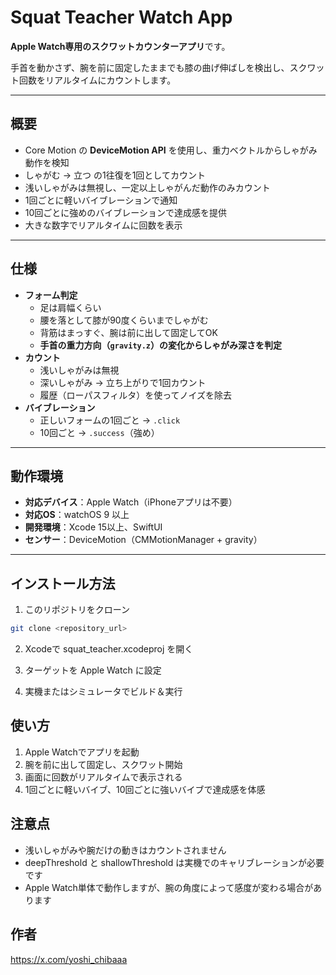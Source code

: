 # Squat Teacher Watch App

**Apple Watch専用のスクワットカウンターアプリ**です。  

手首を動かさず、腕を前に固定したままでも膝の曲げ伸ばしを検出し、スクワット回数をリアルタイムにカウントします。

---

## 概要

- Core Motion の **DeviceMotion API** を使用し、重力ベクトルからしゃがみ動作を検知
- しゃがむ → 立つ の1往復を1回としてカウント
- 浅いしゃがみは無視し、一定以上しゃがんだ動作のみカウント
- 1回ごとに軽いバイブレーションで通知
- 10回ごとに強めのバイブレーションで達成感を提供
- 大きな数字でリアルタイムに回数を表示

---

## 仕様

- **フォーム判定**
  - 足は肩幅くらい
  - 腰を落として膝が90度くらいまでしゃがむ
  - 背筋はまっすぐ、腕は前に出して固定してOK
  - **手首の重力方向（`gravity.z`）の変化からしゃがみ深さを判定**
- **カウント**
  - 浅いしゃがみは無視
  - 深いしゃがみ → 立ち上がりで1回カウント
  - 履歴（ローパスフィルタ）を使ってノイズを除去
- **バイブレーション**
  - 正しいフォームの1回ごと → `.click`
  - 10回ごと → `.success`（強め）

---

## 動作環境

- **対応デバイス**：Apple Watch（iPhoneアプリは不要）
- **対応OS**：watchOS 9 以上
- **開発環境**：Xcode 15以上、SwiftUI
- **センサー**：DeviceMotion（CMMotionManager + gravity）

---

## インストール方法

1. このリポジトリをクローン

```bash
git clone <repository_url>
```

2. Xcodeで squat_teacher.xcodeproj を開く

3. ターゲットを Apple Watch に設定

4. 実機またはシミュレータでビルド＆実行

## 使い方

1. Apple Watchでアプリを起動
2. 腕を前に出して固定し、スクワット開始
3. 画面に回数がリアルタイムで表示される
4. 1回ごとに軽いバイブ、10回ごとに強いバイブで達成感を体感

## 注意点

- 浅いしゃがみや腕だけの動きはカウントされません
- deepThreshold と shallowThreshold は実機でのキャリブレーションが必要です
- Apple Watch単体で動作しますが、腕の角度によって感度が変わる場合があります

## 作者

https://x.com/yoshi_chibaaa
